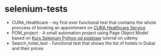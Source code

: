 # selenium-tests


* CURA_Healthcare - my first ever functional test that contains the whole proccess of booking an appointment on [CURA Healthcare Service
](https://katalon-demo-cura.herokuapp.com/)
* POM_project - A small automation project using Page Object Model based on [Kurs Selenium Python od podstaw](https://www.udemy.com/course/kurs-selenium-python/) tutorial on udemy
* Search_hotel_test - functional test that shows the list of hotels in Dubai and their prices
